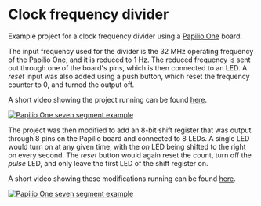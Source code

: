 # Clock frequency divider

Example project for a clock frequency divider using a [Papilio One](http://papilio.cc/index.php?n=Papilio.PapilioOne) board.

The input frequency used for the divider is the 32 MHz operating frequency of the Papilio One, and it is reduced to 1 Hz.
The reduced frequency is sent out through one of the board's pins, which is then connected to an LED.
A *reset* input was also added using a push button, which reset the frequency counter to 0, and turned the output off.

A short video showing the project running can be found [here](https://www.youtube.com/watch?v=lgwjHOryijY "Papilio One seven segment example").

[![Papilio One seven segment example](http://img.youtube.com/vi/lgwjHOryijY/0.jpg)](https://www.youtube.com/watch?v=lgwjHOryijY)

The project was then modified to add an 8-bit shift register that was output through 8 pins on the Papilio board and connected to 8 LEDs.
A single LED would turn on at any given time, with the *on* LED being shifted to the right on every second.
The *reset* button would again reset the count, turn off the *pulse* LED, and only leave the first LED of the shift register on.

A short video showing these modifications running can be found [here](https://www.youtube.com/watch?v=rB8X5M3ruT8 "Papilio One seven segment example").

[![Papilio One seven segment example](http://img.youtube.com/vi/rB8X5M3ruT8/0.jpg)](https://www.youtube.com/watch?v=rB8X5M3ruT8)
